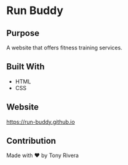 # Run Buddy

## Purpose
A website that offers fitness training services.

## Built With
* HTML
* CSS

## Website
https://run-buddy.github.io

## Contribution
Made with ❤️ by Tony Rivera
